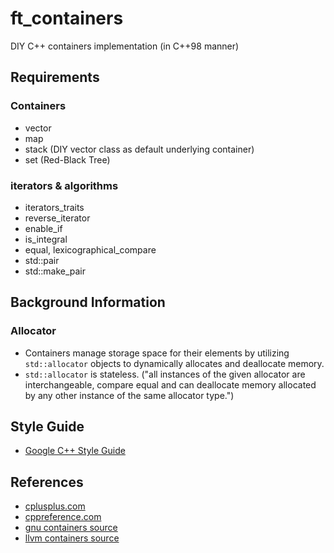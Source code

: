 # ft_containers

DIY C++ containers implementation (in C++98 manner)

## Requirements

### Containers

- vector
- map
- stack (DIY vector class as default underlying container)
- set (Red-Black Tree)

### iterators & algorithms

- iterators_traits
- reverse_iterator
- enable_if
- is_integral
- equal, lexicographical_compare
- std::pair
- std::make_pair

## Background Information

### Allocator

- Containers manage storage space for their elements by utilizing `std::allocator` objects to dynamically allocates and deallocate memory.
- `std::allocator` is stateless. ("all instances of the given allocator are interchangeable, compare equal and can deallocate memory allocated by any other instance of the same allocator type.")

## Style Guide

- [Google C++ Style Guide](https://google.github.io/styleguide/cppguide.html)

## References

- [cplusplus.com](http://cplusplus.com/)
- [cppreference.com](https://en.cppreference.com/w/)
- [gnu containers source](https://github.com/gcc-mirror/gcc/tree/master/libstdc%2B%2B-v3/include/bits)
- [llvm containers source](https://github.com/llvm/llvm-project/tree/main/libcxx)
